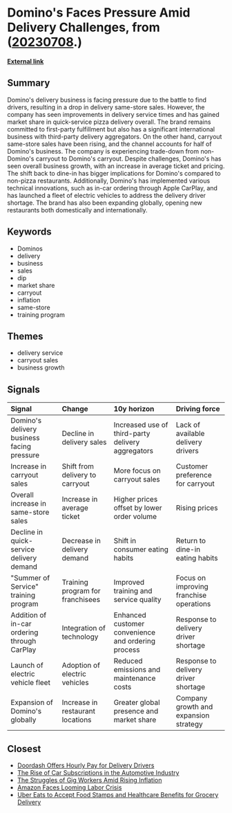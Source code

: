 # __Domino's Faces Pressure Amid Delivery Challenges__, from ([20230708](https://kghosh.substack.com/p/20230708).)

__[External link](https://www.qsrmagazine.com/technology/dominos-latest-delivery-tech-will-find-customers?utm_source=substack&utm_medium=email)__



## Summary

Domino's delivery business is facing pressure due to the battle to find drivers, resulting in a drop in delivery same-store sales. However, the company has seen improvements in delivery service times and has gained market share in quick-service pizza delivery overall. The brand remains committed to first-party fulfillment but also has a significant international business with third-party delivery aggregators. On the other hand, carryout same-store sales have been rising, and the channel accounts for half of Domino's business. The company is experiencing trade-down from non-Domino's carryout to Domino's carryout. Despite challenges, Domino's has seen overall business growth, with an increase in average ticket and pricing. The shift back to dine-in has bigger implications for Domino's compared to non-pizza restaurants. Additionally, Domino's has implemented various technical innovations, such as in-car ordering through Apple CarPlay, and has launched a fleet of electric vehicles to address the delivery driver shortage. The brand has also been expanding globally, opening new restaurants both domestically and internationally.

## Keywords

* Dominos
* delivery
* business
* sales
* dip
* market share
* carryout
* inflation
* same-store
* training program

## Themes

* delivery service
* carryout sales
* business growth

## Signals

| Signal                                      | Change                           | 10y horizon                                        | Driving force                           |
|:--------------------------------------------|:---------------------------------|:---------------------------------------------------|:----------------------------------------|
| Domino's delivery business facing pressure  | Decline in delivery sales        | Increased use of third-party delivery aggregators  | Lack of available delivery drivers      |
| Increase in carryout sales                  | Shift from delivery to carryout  | More focus on carryout sales                       | Customer preference for carryout        |
| Overall increase in same-store sales        | Increase in average ticket       | Higher prices offset by lower order volume         | Rising prices                           |
| Decline in quick-service delivery demand    | Decrease in delivery demand      | Shift in consumer eating habits                    | Return to dine-in eating habits         |
| "Summer of Service" training program        | Training program for franchisees | Improved training and service quality              | Focus on improving franchise operations |
| Addition of in-car ordering through CarPlay | Integration of technology        | Enhanced customer convenience and ordering process | Response to delivery driver shortage    |
| Launch of electric vehicle fleet            | Adoption of electric vehicles    | Reduced emissions and maintenance costs            | Response to delivery driver shortage    |
| Expansion of Domino's globally              | Increase in restaurant locations | Greater global presence and market share           | Company growth and expansion strategy   |

## Closest

* [Doordash Offers Hourly Pay for Delivery Drivers](c16634ee710f10560259b9f352c46519)
* [The Rise of Car Subscriptions in the Automotive Industry](b9a5b69113b7ca17b6493414799b0e6e)
* [The Struggles of Gig Workers Amid Rising Inflation](d5620f5b1f4a80563ac4f5d523804658)
* [Amazon Faces Looming Labor Crisis](c6976594b0abef17450d34b444880a13)
* [Uber Eats to Accept Food Stamps and Healthcare Benefits for Grocery Delivery](01100fc1dbc0489489a31e12750bca78)